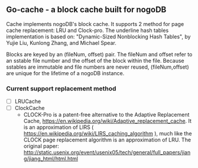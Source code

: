 ## Go-cache - a block cache built for nogoDB

Cache implements nogoDB's block cache. It supports 2 method for 
page cache replacement: LRU and Clock-pro. The underline hash tables implementation 
is based on: "Dynamic-Sized Nonblocking Hash Tables", by Yujie Liu,
Kunlong Zhang, and Michael Spear. 

Blocks are keyed by an (fileNum, offset) pair. The fileNum and offset
refer to an sstable file number and the offset of the block within the file.
Because sstables are immutable and file numbers are never reused,
(fileNum,offset) are unique for the lifetime of a nogoDB instance.

### Current support replacement method
- [ ] LRUCache
- [ ] ClockCache
  - CLOCK-Pro is a patent-free alternative to the Adaptive Replacement Cache,
  https://en.wikipedia.org/wiki/Adaptive_replacement_cache.
  It is an approximation of LIRS ( https://en.wikipedia.org/wiki/LIRS_caching_algorithm ), 
  much like the CLOCK page replacement algorithm is an approximation of LRU.
  The original paper: http://static.usenix.org/event/usenix05/tech/general/full_papers/jiang/jiang_html/html.html
